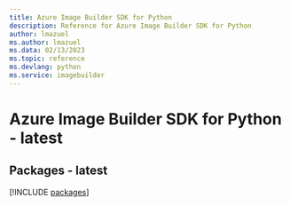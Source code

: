 ```yaml
---
title: Azure Image Builder SDK for Python
description: Reference for Azure Image Builder SDK for Python
author: lmazuel
ms.author: lmazuel
ms.data: 02/13/2023
ms.topic: reference
ms.devlang: python
ms.service: imagebuilder
---
```

# Azure Image Builder SDK for Python - latest
## Packages - latest
[!INCLUDE [packages](image-builder-index.md)]